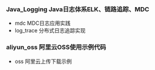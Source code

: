 
### Java_Logging Java日志体系ELK、链路追踪、MDC
* mdc  MDC日志应用实践
* log_trace  分布式日志追踪实现


### aliyun_oss 阿里云OSS使用示例代码
* oss 阿里云上传下载示例



